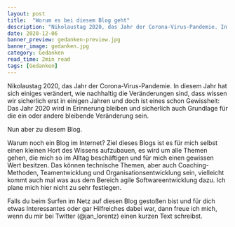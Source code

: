 ```yaml
---
layout: post
title:  "Worum es bei diesem Blog geht"
description: "Nikolaustag 2020, das Jahr der Corona-Virus-Pandemie. In diesem Jahr..."
date: 2020-12-06
banner_preview: gedanken-preview.jpg
banner_image: gedanken.jpg
category: Gedanken
read_time: 2min read
tags: [Gedanken]
---
```


Nikolaustag 2020, das Jahr der Corona-Virus-Pandemie. In diesem Jahr hat sich einiges verändert, wie nachhaltig die Veränderungen sind, dass wissen wir sicherlich erst in einigen Jahren und doch ist eines schon Gewissheit: Das Jahr 2020 wird in Erinnerung bleiben und sicherlich auch Grundlage für die ein oder andere bleibende Veränderung sein.

Nun aber zu diesem Blog.

Warum noch ein Blog im Internet? Ziel dieses Blogs ist es für mich selbst einen kleinen Hort des Wissens aufzubauen, es wird um alle Themen gehen, die mich so im Alltag beschäftigen und für mich einen gewissen Wert besitzen. Das können technische Themen, aber auch Coaching-Methoden, Teamentwicklung und Organisationsentwicklung sein, vielleicht kommt auch mal was aus dem Bereich agile Softwareentwicklung dazu. Ich plane mich hier nicht zu sehr festlegen.

Falls du beim Surfen im Netz auf diesen Blog gestoßen bist und für dich etwas Interessantes oder gar Hilfreiches dabei war, dann freue ich mich, wenn du mir bei Twitter (@jan_lorentz) einen kurzen Text schreibst.